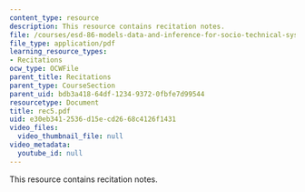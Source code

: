 ```yaml
---
content_type: resource
description: This resource contains recitation notes.
file: /courses/esd-86-models-data-and-inference-for-socio-technical-systems-spring-2007/e30eb3412536d15ecd2668c4126f1431_rec5.pdf
file_type: application/pdf
learning_resource_types:
- Recitations
ocw_type: OCWFile
parent_title: Recitations
parent_type: CourseSection
parent_uid: bdb3a418-64df-1234-9372-0fbfe7d99544
resourcetype: Document
title: rec5.pdf
uid: e30eb341-2536-d15e-cd26-68c4126f1431
video_files:
  video_thumbnail_file: null
video_metadata:
  youtube_id: null
---
```

This resource contains recitation notes.


